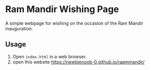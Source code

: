 # Ram Mandir Wishing Page

A simple webpage for wishing on the occasion of the Ram Mandir inauguration.

## Usage

1. Open `index.html` in a web browser.
2. open this website https://newbienoob-0.github.io/raammandir/
